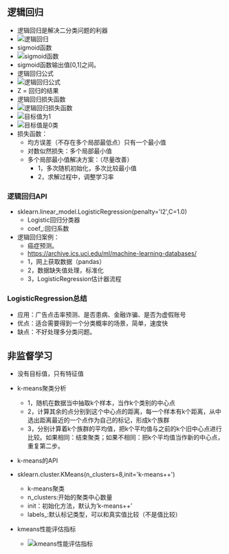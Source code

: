 ## 逻辑回归
- 逻辑回归是解决二分类问题的利器
- ![逻辑回归](/Users/mac/Desktop/spider/机器学习/逻辑回归/逻辑回归.jpeg)
- sigmoid函数
- ![sigmoid函数](/Users/mac/Desktop/spider/机器学习/逻辑回归/sigmoid函数.jpeg)
- sigmoid函数输出值[0,1]之间。
- 逻辑回归公式
- ![逻辑回归公式](/Users/mac/Desktop/spider/机器学习/逻辑回归/逻辑回归公式.jpeg)
- Z = 回归的结果
- 逻辑回归损失函数
- ![逻辑回归损失函数](/Users/mac/Desktop/spider/机器学习/逻辑回归/逻辑回归损失函数.jpeg)
- ![目标值为1](/Users/mac/Desktop/spider/机器学习/逻辑回归/目标值为1.jpeg)
- ![目标值是0类](/Users/mac/Desktop/spider/机器学习/逻辑回归/目标值是0类.jpeg)
- 损失函数：
	- 均方误差（不存在多个局部最低点）只有一个最小值
	- 对数似然损失：多个局部最小值
	- 多个局部最小值解决方案：（尽量改善）
		- 1，多次随机初始化，多次比较最小值
		- 2，求解过程中，调整学习率

### 逻辑回归API
- sklearn.linear_model.LogisticRegression(penalty='l2',C=1.0)
	- Logistic回归分类器
	- coef_:回归系数
- 逻辑回归案例：
	- 癌症预测。
	- https://archive.ics.uci.edu/ml/machine-learning-databases/
	- 1，网上获取数据（pandas）
	- 2，数据缺失值处理，标准化
	- 3，LogisticRegression估计器流程

### LogisticRegression总结
- 应用：广告点击率预测、是否患病、金融诈骗、是否为虚假账号
- 优点：适合需要得到一个分类概率的场景，简单，速度快
- 缺点：不好处理多分类问题。

## 非监督学习
- 没有目标值，只有特征值
- k-means聚类分析
	- 1，随机在数据当中抽取k个样本，当作k个类别的中心点
	- 2，计算其余的点分别到这个中心点的距离，每一个样本有k个距离，从中选出距离最近的一个点作为自己的标记，形成k个族群
	- 3，分别计算着k个族群的平均值，把k个平均值与之前的k个旧中心点进行比较。如果相同：结束聚类；如果不相同：把k个平均值当作新的中心点，重复第二步。

- k-means的API
- sklearn.cluster.KMeans(n_clusters=8,init='k-means++')
	- k-means聚类
	- n_clusters:开始的聚类中心数量
	- init：初始化方法，默认为‘k-means++’
	- labels_:默认标记类型，可以和真实值比较（不是值比较）
- kmeans性能评估指标
	- ![kmeans性能评估指标](/Users/mac/Desktop/spider/机器学习/逻辑回归/kmeans性能评估指标.jpeg)